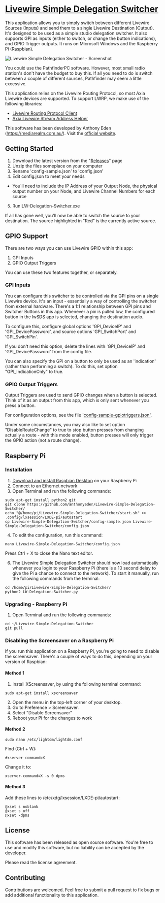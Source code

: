 # [Livewire Simple Delegation Switcher](https://mediarealm.com.au/livewire-switcher/)

This application allows you to simply switch between different Livewire Sources (Inputs) and send them to a single Livewire Destination (Output). It's designed to be used as a simple studio delegation switcher. It also supports GPI as inputs (either to switch, or change the button indications), and GPIO Trigger outputs. It runs on Microsoft Windows and the Raspberry Pi (Raspbian).

![Livewire Simple Delegation Switcher - Screenshot](https://mediarealm.com.au/wp-content/uploads/2017/07/Livewire-Simple-Delegation-Switcher-Screenshot.png)

You could use the PathfinderPC software. However, most small radio station's don't have the budget to buy this. If all you need to do is switch between a couple of different sources, Pathfinder may seem a little excessive.

This application relies on the Livewire Routing Protocol, so most Axia Livewire devices are supported. To support LWRP, we make use of the following libraries:

* [Livewire Routing Protocol Client](https://github.com/anthonyeden/Livewire-Routing-Protocol-Client)
* [Axia Livewire Stream Address Helper](https://github.com/anthonyeden/Axia-Livewire-Stream-Address-Helper)

This software has been developed by Anthony Eden (https://mediarealm.com.au/). Visit the [official website](https://mediarealm.com.au/livewire-switcher/).

## Getting Started

1. Download the latest version from the "[Releases](https://github.com/anthonyeden/Livewire-Simple-Delegation-Switcher/releases)" page
2. Unzip the files someplace on your computer
3. Rename 'config-sample.json' to 'config.json'
4. Edit config.json to meet your needs

 * You'll need to include the IP Address of your Output Node, the physical output number on your Node, and Livewire Channel Numbers for each source

5. Run LW-Delegation-Switcher.exe

If all has gone well, you'll now be able to switch the source to your destination. The source highlighted in "Red" is the currently active source.

## GPIO Support

There are two ways you can use Livewire GPIO within this app:

1. GPI Inputs
2. GPIO Output Triggers

You can use these two features together, or separately.

### GPI Inputs

You can configure this switcher to be controlled via the GPI pins on a single Livewire device. It's an input - essentially a way of controlling the switcher from external hardware. There's a 1:1 relationship between GPI pins and Switcher Buttons in this app. Whenever a pin is pulled low, the configured button in the lwSDS app is selected, changing the destination audio.

To configure this, configure global options 'GPI_DeviceIP' and 'GPI_DevicePassword', and source options 'GPI_SwitchPort' and 'GPI_SwitchPin'.

If you don't need this option, delete the lines with 'GPI_DeviceIP' and 'GPI_DevicePassword' from the config file.

You can also specify the GPI on a button to only be used as an 'indication' (rather than performing a switch). To do this, set option "GPI_IndicationOnly" to true.

### GPIO Output Triggers

Output Triggers are used to send GPIO changes when a button is selected. Think of it as an output from this app, which is only sent whenever you press a button.

For configuration options, see the file '[config-sample-gpiotriggers.json'](https://github.com/anthonyeden/Livewire-Simple-Delegation-Switcher/blob/master/config-sample-gpiotriggers.json).

Under some circumstances, you may also like to set option "DisableRouteChange" to true to stop button presses from changing actually a route - with this mode enabled, button presses will only trigger the GPIO action (not a route change).

## Raspberry Pi

### Installation

1. [Download and install Raspbian Desktop](https://www.raspberrypi.org/downloads/raspbian/) on your Raspberry Pi
2. Connect to an Ethernet network
3. Open Terminal and run the following commands:

```
sudo apt-get install python2 git
git clone https://github.com/anthonyeden/Livewire-Simple-Delegation-Switcher/
echo "@/home/pi/Livewire-Simple-Delegation-Switcher/start.sh" >> .config/lxsession/LXDE-pi/autostart
cp Livewire-Simple-Delegation-Switcher/config-sample.json Livewire-Simple-Delegation-Switcher/config.json
``` 

4. To edit the configuration, run this command:

```
nano Livewire-Simple-Delegation-Switcher/config.json
```

Press Ctrl + X to close the Nano text editor.
  
6. The Livewire Simple Delegation Switcher should now load automatically whenever you login to your Raspberry Pi (there is a 10 second delay to give the Pi a chance to connect to the network). To start it manually, run the following commands from the terminal:

```
cd /home/pi/Livewire-Simple-Delegation-Switcher/
python2 LW-Delegation-Switcher.py
```

### Upgrading - Raspberry Pi

1. Open Terminal and run the following commands:

```
cd ~/Livewire-Simple-Delegation-Switcher
git pull
```

### Disabling the Screensaver on a Raspberry Pi

If you run this application on a Raspberry Pi, you're going to need to disable the screensaver. There's a couple of ways to do this, depending on your version of Raspbian:

#### Method 1

1. Install XScreensaver, by using the following terminal command:

```
sudo apt-get install xscreensaver
```

2. Open the menu in the top-left corner of your desktop.
3. Go to Preference > Screensaver.
4. Select "Disable Screensaver"
5. Reboot your Pi for the changes to work


#### Method 2

```
sudo nano /etc/lightdm/lightdm.conf
```

Find (Ctrl + W):

```
#xserver-command=X
```

Change it to:

```
xserver-command=X -s 0 dpms
```

#### Method 3

Add these lines to /etc/xdg/lxsession/LXDE-pi/autostart:

```
@xset s noblank 
@xset s off 
@xset -dpms
```

## License

This software has been released as open source software. You're free to use and modify this software, but no liability can be accepted by the developer.

Please read the license agreement.

## Contributing

Contributions are welcomed. Feel free to submit a pull request to fix bugs or add additional functionality to this application.
